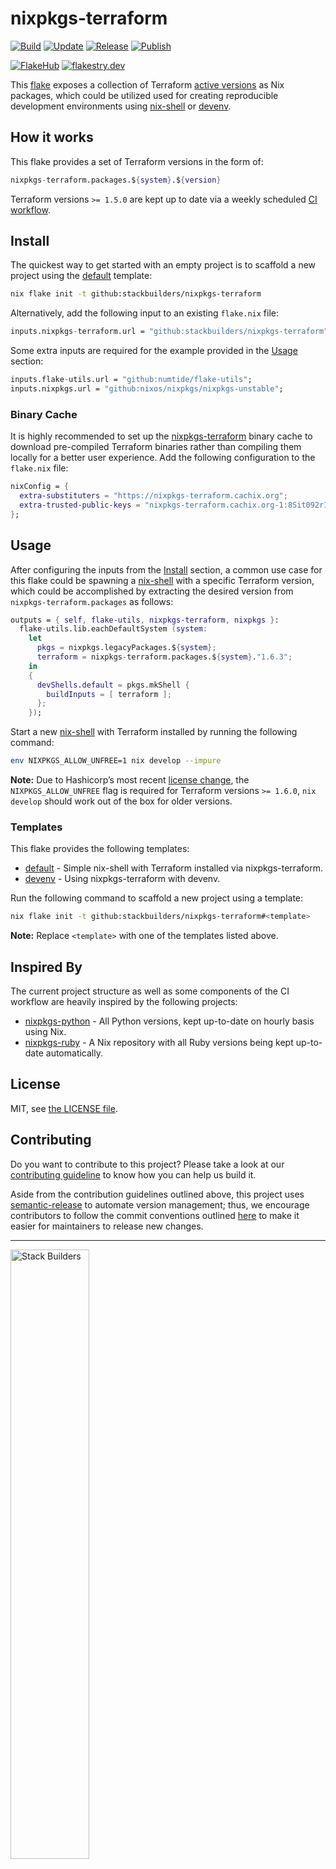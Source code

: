 # nixpkgs-terraform

[![Build](https://github.com/stackbuilders/nixpkgs-terraform/actions/workflows/build.yml/badge.svg)](https://github.com/stackbuilders/nixpkgs-terraform/actions/workflows/build.yml)
[![Update](https://github.com/stackbuilders/nixpkgs-terraform/actions/workflows/update.yml/badge.svg)](https://github.com/stackbuilders/nixpkgs-terraform/actions/workflows/update.yml)
[![Release](https://github.com/stackbuilders/nixpkgs-terraform/actions/workflows/release.yml/badge.svg)](https://github.com/stackbuilders/nixpkgs-terraform/actions/workflows/release.yml)
[![Publish](https://github.com/stackbuilders/nixpkgs-terraform/actions/workflows/publish.yml/badge.svg)](https://github.com/stackbuilders/nixpkgs-terraform/actions/workflows/publish.yml)

[![FlakeHub](https://img.shields.io/endpoint?url=https://flakehub.com/f/stackbuilders/nixpkgs-terraform/badge)](https://flakehub.com/flake/stackbuilders/nixpkgs-terraform)
[![flakestry.dev](https://flakestry.dev/api/badge/flake/github/stackbuilders/nixpkgs-terraform)](https://flakestry.dev/flake/github/stackbuilders/nixpkgs-terraform)

This [flake](https://nixos.wiki/wiki/Flakes) exposes a collection of Terraform
[active versions](https://endoflife.date/terraform) as Nix packages, which
could be utilized used for creating reproducible development environments using
[nix-shell] or [devenv](https://devenv.sh).

## How it works

This flake provides a set of Terraform versions in the form of: 

```nix
nixpkgs-terraform.packages.${system}.${version}
```

Terraform versions `>= 1.5.0` are kept up to date via a weekly scheduled [CI
workflow](.github/workflows/update.yml).

## Install

The quickest way to get started with an empty project is to scaffold a new
project using the [default](templates/default) template:

```sh
nix flake init -t github:stackbuilders/nixpkgs-terraform
```

Alternatively, add the following input to an existing `flake.nix` file:

```nix
inputs.nixpkgs-terraform.url = "github:stackbuilders/nixpkgs-terraform";
```

Some extra inputs are required for the example provided in the [Usage](#usage)
section:

```nix
inputs.flake-utils.url = "github:numtide/flake-utils";
inputs.nixpkgs.url = "github:nixos/nixpkgs/nixpkgs-unstable";
```

### Binary Cache

It is highly recommended to set up the
[nixpkgs-terraform](https://nixpkgs-terraform.cachix.org) binary cache to
download pre-compiled Terraform binaries rather than compiling them locally for
a better user experience. Add the following configuration to the `flake.nix`
file:

```nix
nixConfig = {
  extra-substituters = "https://nixpkgs-terraform.cachix.org";
  extra-trusted-public-keys = "nixpkgs-terraform.cachix.org-1:8Sit092rIdAVENA3ZVeH9hzSiqI/jng6JiCrQ1Dmusw=";
};
```

## Usage

After configuring the inputs from the [Install](#install) section, a common use
case for this flake could be spawning a [nix-shell] with a specific Terraform
version, which could be accomplished by extracting the desired version from
`nixpkgs-terraform.packages` as follows:

```nix
outputs = { self, flake-utils, nixpkgs-terraform, nixpkgs }:
  flake-utils.lib.eachDefaultSystem (system:
    let
      pkgs = nixpkgs.legacyPackages.${system};
      terraform = nixpkgs-terraform.packages.${system}."1.6.3";
    in
    {
      devShells.default = pkgs.mkShell {
        buildInputs = [ terraform ];
      };
    });
```

Start a new [nix-shell] with Terraform installed by running the following
command:

```sh
env NIXPKGS_ALLOW_UNFREE=1 nix develop --impure
```

**Note:** Due to Hashicorp’s most recent [license
change](https://www.hashicorp.com/blog/hashicorp-adopts-business-source-license),
the `NIXPKGS_ALLOW_UNFREE` flag is required for Terraform versions `>= 1.6.0`,
`nix develop` should work out of the box for older versions.

### Templates

This flake provides the following templates:

- [default](templates/default) - Simple nix-shell with Terraform installed via
  nixpkgs-terraform.
- [devenv](templates/devenv) - Using nixpkgs-terraform with devenv.

Run the following command to scaffold a new project using a template:

```sh
nix flake init -t github:stackbuilders/nixpkgs-terraform#<template>
```

**Note:** Replace `<template>` with one of the templates listed above.

## Inspired By

The current project structure as well as some components of the CI workflow are
heavily inspired by the following projects:

- [nixpkgs-python](https://github.com/cachix/nixpkgs-python) - All Python
  versions, kept up-to-date on hourly basis using Nix.
- [nixpkgs-ruby](https://github.com/bobvanderlinden/nixpkgs-ruby) - A Nix
  repository with all Ruby versions being kept up-to-date automatically.

## License

MIT, see [the LICENSE file](LICENSE).

## Contributing

Do you want to contribute to this project? Please take a look at our
[contributing guideline](docs/CONTRIBUTING.md) to know how you can help us
build it.

Aside from the contribution guidelines outlined above, this project uses
[semantic-release] to automate version management; thus, we encourage
contributors to follow the commit conventions outlined
[here](https://semantic-release.gitbook.io/semantic-release/#commit-message-format)
to make it easier for maintainers to release new changes.

---
<img src="https://www.stackbuilders.com/media/images/Sb-supports.original.png"
alt="Stack Builders" width="50%"></img>  
[Check out our libraries](https://github.com/stackbuilders/) | [Join our
team](https://www.stackbuilders.com/join-us/)

[nix-shell]: https://nixos.wiki/wiki/Development_environment_with_nix-shell
[semantic-release]: https://semantic-release.gitbook.io/semantic-release/
